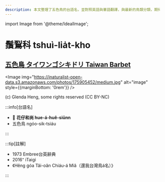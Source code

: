 ```yaml
---
description: 本文整理了五色鳥的台語名，並對照英語與華語翻譯，與最新的鳥類分類，期待能夠供未來的台語鳥類圖鑑當作參考
---
```


import Image from '@theme/IdealImage';

# 鬚鴷科 tshuì-lia̍t-kho

## [五色鳥 タイワンゴシキドリ Taiwan Barbet](https://ebird.org/species/taibar2)

<Image img="https://inaturalist-open-data.s3.amazonaws.com/photos/175905452/medium.jpg" alt="image" style={{marginBottom: '0rem'}} />

<p className="image-caption">
(c) Glenda Heng, some rights reserved (CC BY-NC)
</p>

:::info[台語名]

- 🎯 **花仔和尚 hue-á-huê-siūnn**
- 五色鳥 ngóo-sik-tsiáu

:::

:::tip[註解]

- 1973 Embree台英辭典
- 2016⁺ iTaigi
- 《Hêng góa Tâi-oân Chiáu-á Miâ（還我台灣鳥á名）》

:::
